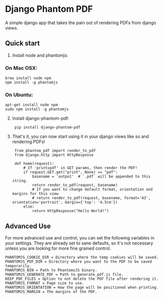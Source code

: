 Django Phantom PDF
==================

A simple django app that takes the pain out of rendering PDFs from django views.

Quick start
-----------

1. Install node and phantomjs:

### On Mac OSX:

    brew install node npm
    npm install -g phantomjs

### On Ubuntu:

    apt-get install node npm
    sudo npm install -g phantomjs


2. Install django-phantom-pdf:

		pip install django-phantom-pdf

3. That's it, you can now start using it in your django views like so and rendering PDFs!

	    from phantom_pdf import render_to_pdf
    	from django.http import HttpResponse

	    def home(request):
    	    # If 'print=pdf' in GET params, then render the PDF!
        	if request.GET.get("print", None) == "pdf":
            	basename = 'output'  # `.pdf` will be appended to this string.
	            return render_to_pdf(request, basename)
                # If you want to change default format, orientation and margins for this view
                # return render_to_pdf(request, basename, format='A3', orientation='portrait', margin={'top': '4.5cm'})
    	    else:
        	    return HttpResponse("Hello World!")

Advanced Use
------------

For more advanced use and control, you can set the following variables in your settings.
They are already set to sane defaults, so it's not necessary unless you are looking for
more fine grained control.

    PHANTOMJS_COOKIE_DIR = Directory where the temp cookies will be saved.
    PHANTOMJS_PDF_DIR = Directory where you want to the PDF to be saved temporarily.
    PHANTOMJS_BIN = Path to PhantomsJS binary.
    PHANTOMJS_GENERATE_PDF = Path to generate_pdf.js file.
    KEEP_PDF_FILES = Option to not delete the PDF file after rendering it.
    PHANTOMJS_FORMAT = Page size to use.
    PHANTOMJS_ORIENTATION = How the page will be positioned when printing.
    PHANTOMJS_MARGIN = The margins of the PDF.
